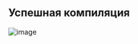 ## Успешная компиляция
![image](https://user-images.githubusercontent.com/83529931/208714033-399172e0-6b8d-46aa-a024-83b826c2f00a.png)
